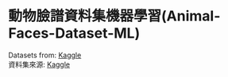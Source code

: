 # 動物臉譜資料集機器學習(Animal-Faces-Dataset-ML)
Datasets from: [Kaggle](https://www.kaggle.com/datasets/andrewmvd/animal-faces/code)<br>
資料集來源: [Kaggle](https://www.kaggle.com/datasets/andrewmvd/animal-faces/code)
